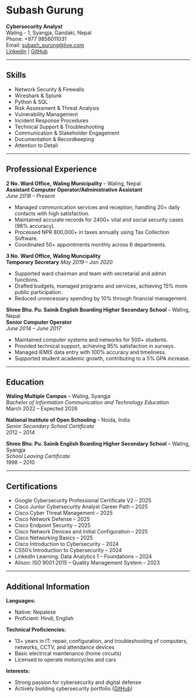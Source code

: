 # Subash Gurung  
**Cybersecurity Analyst**  
Waling - 1, Syangja, Gandaki, Nepal  
Phone: +977 9856011031  
Email: subash_gurung@live.com  
[LinkedIn](https://www.linkedin.com/in/subash1031/) | [GitHub](https://github.com/SG-1031)

---

## Skills

- Network Security & Firewalls  
- Wireshark & Splunk  
- Python & SQL  
- Risk Assessment & Threat Analysis  
- Vulnerability Management  
- Incident Response Procedures  
- Technical Support & Troubleshooting  
- Communication & Stakeholder Engagement  
- Documentation & Recordkeeping  
- Attention to Detail

---

## Professional Experience

**2 No. Ward Office, Waling Municipality** – Waling, Nepal  
**Assistant Computer Operator/Administrative Assistant**  
*June 2018 – Present*  
- Managed communication services and reception, handling 20+ daily contacts with high satisfaction.  
- Maintained accurate records for 2400+ vital and social security cases (98% accuracy).  
- Processed NPR 800,000+ in taxes annually using Tax Collection Software.  
- Coordinated 50+ appointments monthly across 6 departments.

**3 No. Ward Office, Waling Muncipality**  
**Temporary Secretary**
*May 2019 – Jan 2020*  
- Supported ward chairman and team with secretarial and admin functions.  
- Drafted budgets, managed programs and services, achieving 15% more public participation.  
- Reduced unnecessary spending by 10% through financial management.

**Shree Bhu. Pu. Sainik English Boarding Higher Secondary School** – Waling, Nepal  
**Senior Computer Operator**  
*June 2014 – June 2017*  
- Maintained computer systems and networks for 500+ students.  
- Provided technical support, achieving 95% satisfaction in surveys.  
- Managed IEMIS data entry with 100% accuracy and timeliness.  
- Supported student academic growth, contributing to a 5% GPA increase.

---

## Education

**Waling Multiple Campus** – Waling, Syangja  
*Bachelor of Information Communication and Technology Education*  
March 2022 – Expected 2026

**National Institute of Open Schooling** – Noida, India  
*Senior Secondary School Certificate*  
2012 – 2014

**Shree Bhu. Pu. Sainik English Boarding Higher Secondary School** – Waling, Syangja  
*School Leaving Certificate*  
1998 – 2010

---

## Certifications

- Google Cybersecurity Professional Certificate V2 – 2025  
- Cisco Junior Cybersecurity Analyst Career Path – 2025  
- Cisco Cyber Threat Management – 2025  
- Cisco Network Defense – 2025  
- Cisco Endpoint Security – 2025  
- Cisco Network Devices and Initial Configuration – 2025  
- Cisco Networking Basics – 2025  
- Cisco Introduction to Cybersecurity – 2024  
- CS50’s Introduction to Cybersecurity – 2024  
- LinkedIn Learning: Data Analytics 1 – Foundations – 2024  
- Alison: ISO 9001:2015 – Quality Management System – 2023

---

## Additional Information

**Languages:**  
- Native: Nepalese  
- Proficient: Hindi, English

**Technical Proficiencies:**  
- 13+ years in IT: repair, configuration, and troubleshooting of computers, networks, CCTV, and attendance devices  
- Basic electrical maintenance (home circuits)  
- Licensed to operate motorcycles and cars

**Interests:**  
- Strong passion for cybersecurity and digital defense  
- Actively building cybersecurity portfolio ([GitHub](https://github.com/SG-1031))

